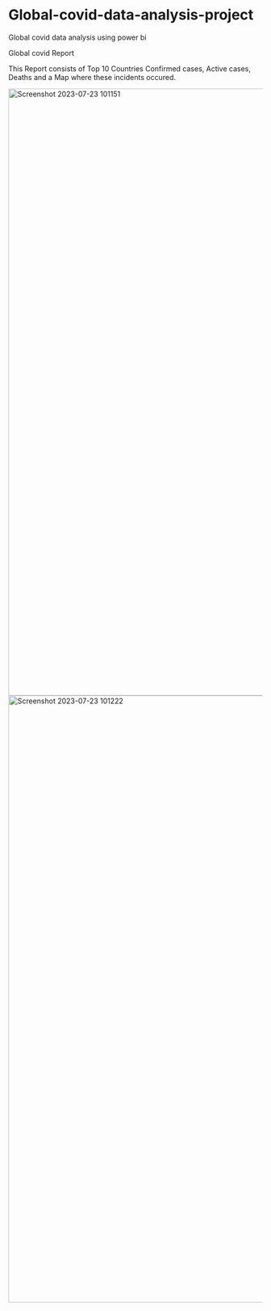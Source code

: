 # Global-covid-data-analysis-project
Global covid data analysis using power bi



Global covid Report


This Report consists of Top 10 Countries Confirmed cases, Active cases, Deaths and a Map where these incidents occured.

<img width="1200" alt="Screenshot 2023-07-23 101151" src="https://github.com/Vinod-Kaduru/Global-covid-data-analysis-project/assets/140296679/c4774dd8-d004-4189-b8ed-6ff9dc9f88ff">





<img width="1200" alt="Screenshot 2023-07-23 101222" src="https://github.com/Vinod-Kaduru/Global-covid-data-analysis-project/assets/140296679/bf38e47d-bc72-4ce4-81b9-e8b56a3fa82f">

